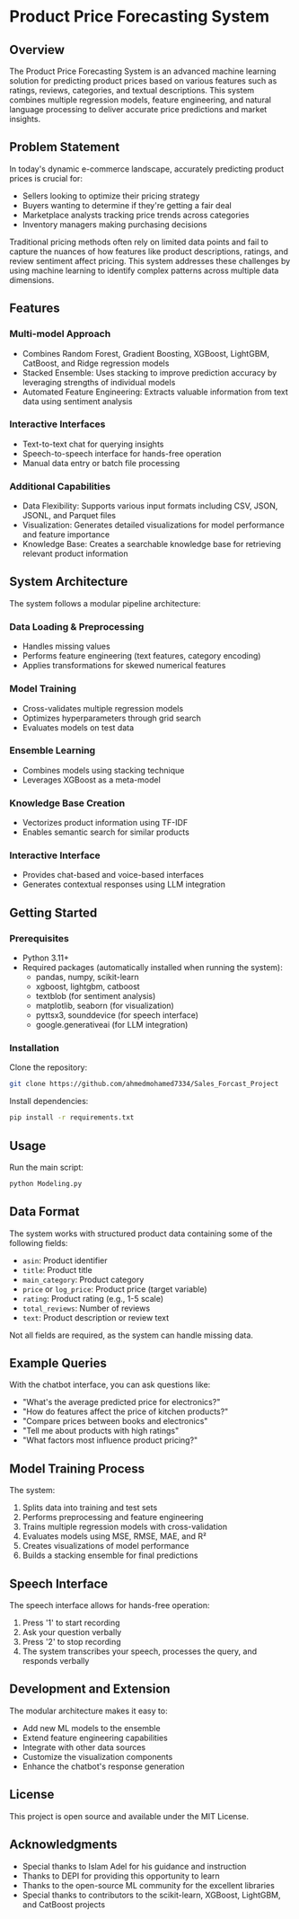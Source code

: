 # Product Price Forecasting System

## Overview
The Product Price Forecasting System is an advanced machine learning solution for predicting product prices based on various features such as ratings, reviews, categories, and textual descriptions. This system combines multiple regression models, feature engineering, and natural language processing to deliver accurate price predictions and market insights.

## Problem Statement
In today's dynamic e-commerce landscape, accurately predicting product prices is crucial for:

- Sellers looking to optimize their pricing strategy
- Buyers wanting to determine if they're getting a fair deal
- Marketplace analysts tracking price trends across categories
- Inventory managers making purchasing decisions

Traditional pricing methods often rely on limited data points and fail to capture the nuances of how features like product descriptions, ratings, and review sentiment affect pricing. This system addresses these challenges by using machine learning to identify complex patterns across multiple data dimensions.

## Features

### Multi-model Approach
- Combines Random Forest, Gradient Boosting, XGBoost, LightGBM, CatBoost, and Ridge regression models
- Stacked Ensemble: Uses stacking to improve prediction accuracy by leveraging strengths of individual models
- Automated Feature Engineering: Extracts valuable information from text data using sentiment analysis

### Interactive Interfaces
- Text-to-text chat for querying insights
- Speech-to-speech interface for hands-free operation
- Manual data entry or batch file processing

### Additional Capabilities
- Data Flexibility: Supports various input formats including CSV, JSON, JSONL, and Parquet files
- Visualization: Generates detailed visualizations for model performance and feature importance
- Knowledge Base: Creates a searchable knowledge base for retrieving relevant product information

## System Architecture
The system follows a modular pipeline architecture:

### Data Loading & Preprocessing
- Handles missing values
- Performs feature engineering (text features, category encoding)
- Applies transformations for skewed numerical features

### Model Training
- Cross-validates multiple regression models
- Optimizes hyperparameters through grid search
- Evaluates models on test data

### Ensemble Learning
- Combines models using stacking technique
- Leverages XGBoost as a meta-model

### Knowledge Base Creation
- Vectorizes product information using TF-IDF
- Enables semantic search for similar products

### Interactive Interface
- Provides chat-based and voice-based interfaces
- Generates contextual responses using LLM integration

## Getting Started

### Prerequisites
- Python 3.11+
- Required packages (automatically installed when running the system):
  - pandas, numpy, scikit-learn
  - xgboost, lightgbm, catboost
  - textblob (for sentiment analysis)
  - matplotlib, seaborn (for visualization)
  - pyttsx3, sounddevice (for speech interface)
  - google.generativeai (for LLM integration)

### Installation

Clone the repository:
```bash
git clone https://github.com/ahmedmohamed7334/Sales_Forcast_Project
```

Install dependencies:
```bash
pip install -r requirements.txt
```

## Usage
Run the main script:
```bash
python Modeling.py
```


## Data Format
The system works with structured product data containing some of the following fields:

- `asin`: Product identifier
- `title`: Product title
- `main_category`: Product category
- `price` or `log_price`: Product price (target variable)
- `rating`: Product rating (e.g., 1-5 scale)
- `total_reviews`: Number of reviews
- `text`: Product description or review text

Not all fields are required, as the system can handle missing data.

## Example Queries
With the chatbot interface, you can ask questions like:

- "What's the average predicted price for electronics?"
- "How do features affect the price of kitchen products?"
- "Compare prices between books and electronics"
- "Tell me about products with high ratings"
- "What factors most influence product pricing?"

## Model Training Process
The system:

1. Splits data into training and test sets
2. Performs preprocessing and feature engineering
3. Trains multiple regression models with cross-validation
4. Evaluates models using MSE, RMSE, MAE, and R²
5. Creates visualizations of model performance
6. Builds a stacking ensemble for final predictions

## Speech Interface
The speech interface allows for hands-free operation:

1. Press '1' to start recording
2. Ask your question verbally
3. Press '2' to stop recording
4. The system transcribes your speech, processes the query, and responds verbally

## Development and Extension
The modular architecture makes it easy to:

- Add new ML models to the ensemble
- Extend feature engineering capabilities
- Integrate with other data sources
- Customize the visualization components
- Enhance the chatbot's response generation

## License
This project is open source and available under the MIT License.

## Acknowledgments
- Special thanks to Islam Adel for his guidance and instruction
- Thanks to DEPI for providing this opportunity to learn
- Thanks to the open-source ML community for the excellent libraries
- Special thanks to contributors to the scikit-learn, XGBoost, LightGBM, and CatBoost projects